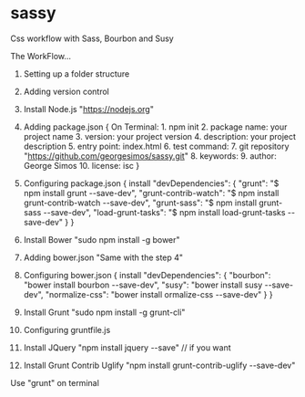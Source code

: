 # sassy
Css workflow with Sass, Bourbon and Susy

The WorkFlow...

1. Setting up a folder structure
2. Adding version control
3. Install Node.js "https://nodejs.org"
4. Adding package.json {
          On Terminal:
          1. npm init
          2. package name: your project name
          3. version: your project version
          4. description: your project description
          5. entry point: index.html
          6. test command:
          7. git repository "https://github.com/georgesimos/sassy.git"
          8. keywords:
          9. author: George Simos
          10. license: isc
    }
5. Configuring package.json {
          install "devDependencies": {
            "grunt": "$ npm install grunt --save-dev",
            "grunt-contrib-watch": "$ npm install grunt-contrib-watch --save-dev",
            "grunt-sass": "$ npm install grunt-sass --save-dev",
            "load-grunt-tasks": "$ npm install load-grunt-tasks --save-dev"
          }
    }
6. Install Bower "sudo npm install -g bower"
7. Adding bower.json "Same with the step 4"
8. Configuring bower.json {
          install "devDependencies": {
            "bourbon": "bower install bourbon --save-dev",
            "susy": "bower install susy --save-dev",
            "normalize-css": "bower install ormalize-css --save-dev"
          }
    }
9. Install Grunt "sudo npm install -g grunt-cli"
10. Configuring gruntfile.js

11. Install JQuery "npm install jquery --save" // if you want
12. Install Grunt Contrib Uglify "npm install grunt-contrib-uglify --save-dev"

Use "grunt" on terminal 
